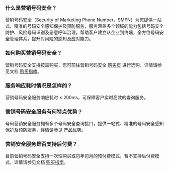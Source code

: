 
### 什么是营销号码安全？
营销号码安全（Security of Marketing Phone Number，SMPN）为您提供一站式、精准的号码安全感知保护及预防服务，服务涵盖多个领域的能力包括号码安全防护、风险号码识别及恶意呼叫治理。帮助客户建立从企业到终端，全方位号码安全管理体系，提升对风险的感知及应对能力。

### 如何购买营销号码安全？
营销号码安全支持按需购买，您可前往营销号码安全 [购买页](https://buy.cloud.tencent.com/smpn) 进行选购，详情请参见文档 [购买指南](https://cloud.tencent.com/document/product/1127/39350)。

### 服务响应耗时情况是怎样的？
营销号码安全服务响应耗时 ≤ 200ms，可保障客户实时高效的查询服务。

### 营销号码安全服务有何特点优势？
号码营销安全服务拥有多个号码安全查询接口，提供一站式、精准的号码安全感知保护及预防服务，详情请参见 [产品优势](https://cloud.tencent.com/document/product/1127/39355)。

### 营销安全服务是否支持后付费？
目前营销号码安全支持一次性购买或包年包月的预付费模式，暂不支持后付费模式，详情请参见文档 [购买指南](https://cloud.tencent.com/document/product/1127/39350)。



